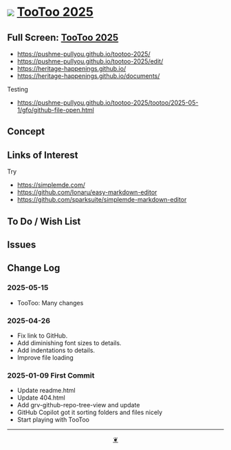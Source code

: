 # [![](https://pushme-pullyou.github.io/assets/svg/octicon.svg)](https://github.com/pushme-pullyou/tootoo-2025/) [TooToo 2025](https://pushme-pullyou.github.io/tootoo-2025/)

<!-- @@@
<div class=iframe-resize ><iframe src=https://pushme-pullyou.github.io/tootoo-2025/ height=100% width=100% ></iframe>;
_"example.com" in a resizable window_
@@@ -->

## Full Screen: [TooToo 2025](https://pushme-pullyou.github.io/tootoo-2025/)

* <https://pushme-pullyou.github.io/tootoo-2025/>
* <https://pushme-pullyou.github.io/tootoo-2025/edit/>
* <https://heritage-happenings.github.io/>
* <https://heritage-happenings.github.io/documents/>

Testing

* <https://pushme-pullyou.github.io/tootoo-2025/tootoo/2025-05-1/gfo/github-file-open.html>

## Concept

## Links of Interest

Try

* <https://simplemde.com/>
* <https://github.com/Ionaru/easy-markdown-editor>
* <https://github.com/sparksuite/simplemde-markdown-editor>

## To Do / Wish List

## Issues

## Change Log

### 2025-05-15

* TooToo: Many changes

### 2025-04-26

* Fix link to GitHub.
* Add diminishing font sizes to details.
* Add indentations to details.
* Improve file loading

### 2025-01-09 First Commit

* Update readme.html
* Update 404.html
* Add grv-github-repo-tree-view and update
* GitHub Copilot got it sorting folders and files nicely
* Start playing with TooToo

***

<center title="Hello! Click me to go up to the top"><a class="aDingbat" href="javascript:window.scrollTo(0,0);"> ❦ </a></center>
